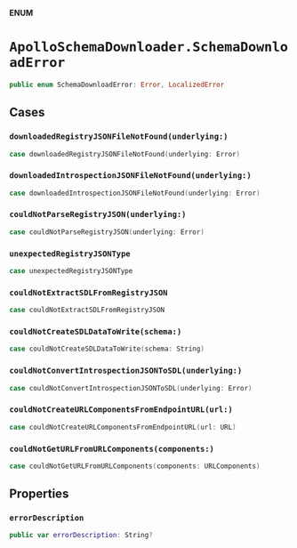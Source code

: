 **ENUM**

# `ApolloSchemaDownloader.SchemaDownloadError`

```swift
public enum SchemaDownloadError: Error, LocalizedError
```

## Cases
### `downloadedRegistryJSONFileNotFound(underlying:)`

```swift
case downloadedRegistryJSONFileNotFound(underlying: Error)
```

### `downloadedIntrospectionJSONFileNotFound(underlying:)`

```swift
case downloadedIntrospectionJSONFileNotFound(underlying: Error)
```

### `couldNotParseRegistryJSON(underlying:)`

```swift
case couldNotParseRegistryJSON(underlying: Error)
```

### `unexpectedRegistryJSONType`

```swift
case unexpectedRegistryJSONType
```

### `couldNotExtractSDLFromRegistryJSON`

```swift
case couldNotExtractSDLFromRegistryJSON
```

### `couldNotCreateSDLDataToWrite(schema:)`

```swift
case couldNotCreateSDLDataToWrite(schema: String)
```

### `couldNotConvertIntrospectionJSONToSDL(underlying:)`

```swift
case couldNotConvertIntrospectionJSONToSDL(underlying: Error)
```

### `couldNotCreateURLComponentsFromEndpointURL(url:)`

```swift
case couldNotCreateURLComponentsFromEndpointURL(url: URL)
```

### `couldNotGetURLFromURLComponents(components:)`

```swift
case couldNotGetURLFromURLComponents(components: URLComponents)
```

## Properties
### `errorDescription`

```swift
public var errorDescription: String?
```
